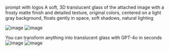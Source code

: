  prompt with logos
 A soft, 3D translucent glass of the attached image with a frosty matte finish and detailed texture, original colors, centered on a light gray background, floats gently in space, soft shadows, natural lighting
 
 ![image](https://github.com/user-attachments/assets/44b0c6e1-fc60-46bb-8956-032ab45ae4ea)
 ![image](https://github.com/user-attachments/assets/afb38f81-3a5f-445b-b72d-8e2a9037c10c)

You can transform anything into translucent glass with GPT-4o in seconds
![image](https://github.com/user-attachments/assets/64b5a53d-ead5-4895-8f35-519504782662)
![image](https://github.com/user-attachments/assets/983587a4-9b89-4465-b413-a2d1b9eb9c56)

